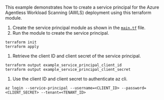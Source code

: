 This example demonstrates how to create a service principal for the Azure Agentless Workload Scanning (AWLS) deployment using this terraform module.

1. Create the service principal module as shown in the [`main.tf`](./main.tf) file.
1. Run the module to create the service principal.
```
terraform init
terraform apply
```
1. Retrieve the client ID and client secret of the service principal.
```
terraform output example_service_principal_client_id
terraform output example_service_principal_client_secret
```
1. Use the client ID and client secret to authenticate az cli.
```
az login --service-principal --username=<CLIENT_ID> --password=<CLIENT_SECRET> --tenant=<TENANT_ID>
```

